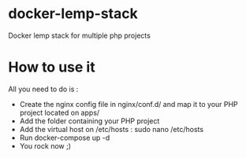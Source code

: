 # docker-lemp-stack
Docker lemp stack for multiple php projects

# How to use it
All you need to do is : 
  - Create the nginx config file in nginx/conf.d/ and map it to your PHP project located on apps/
  - Add the folder containing your PHP project
  - Add the virtual host on /etc/hosts : sudo nano /etc/hosts
  - Run docker-compose up -d
  - You rock now ;)
